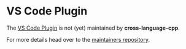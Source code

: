 # VS Code Plugin

The [VS Code Plugin](https://marketplace.visualstudio.com/items?itemName=patrikminder.djinni-syntax-highlighting) is not (yet) maintained by **cross-language-cpp**. 

For more details head over to the [maintainers repository](https://github.com/Durza007/vscode-djinni).
